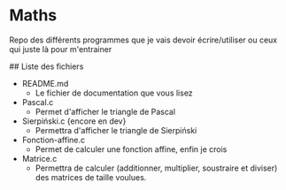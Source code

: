 # Maths
Repo des différents programmes que je vais devoir écrire/utiliser ou ceux qui juste là pour m'entrainer 

## Liste des fichiers

- README.md
  - Le fichier de documentation que vous lisez 
- Pascal.c 
  - Permet d'afficher le triangle de Pascal 
- Sierpiński.c {encore en dev}
  - Permettra d'afficher le triangle de Sierpiński
- Fonction-affine.c
  - Permet de calculer une fonction affine, enfin je crois
- Matrice.c
  - Permettra de calculer (additionner, multiplier, soustraire et diviser) des matrices de taille voulues. 
